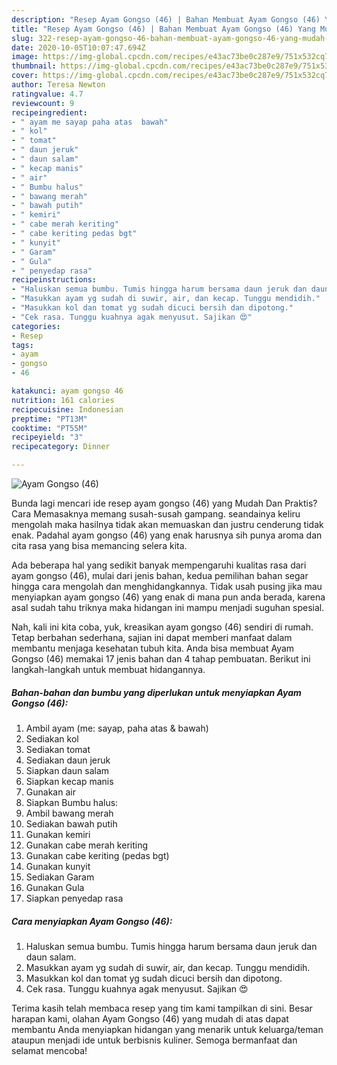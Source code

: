 ```yaml
---
description: "Resep Ayam Gongso (46) | Bahan Membuat Ayam Gongso (46) Yang Mudah Dan Praktis"
title: "Resep Ayam Gongso (46) | Bahan Membuat Ayam Gongso (46) Yang Mudah Dan Praktis"
slug: 322-resep-ayam-gongso-46-bahan-membuat-ayam-gongso-46-yang-mudah-dan-praktis
date: 2020-10-05T10:07:47.694Z
image: https://img-global.cpcdn.com/recipes/e43ac73be0c287e9/751x532cq70/ayam-gongso-46-foto-resep-utama.jpg
thumbnail: https://img-global.cpcdn.com/recipes/e43ac73be0c287e9/751x532cq70/ayam-gongso-46-foto-resep-utama.jpg
cover: https://img-global.cpcdn.com/recipes/e43ac73be0c287e9/751x532cq70/ayam-gongso-46-foto-resep-utama.jpg
author: Teresa Newton
ratingvalue: 4.7
reviewcount: 9
recipeingredient:
- " ayam me sayap paha atas  bawah"
- " kol"
- " tomat"
- " daun jeruk"
- " daun salam"
- " kecap manis"
- " air"
- " Bumbu halus"
- " bawang merah"
- " bawah putih"
- " kemiri"
- " cabe merah keriting"
- " cabe keriting pedas bgt"
- " kunyit"
- " Garam"
- " Gula"
- " penyedap rasa"
recipeinstructions:
- "Haluskan semua bumbu. Tumis hingga harum bersama daun jeruk dan daun salam."
- "Masukkan ayam yg sudah di suwir, air, dan kecap. Tunggu mendidih."
- "Masukkan kol dan tomat yg sudah dicuci bersih dan dipotong."
- "Cek rasa. Tunggu kuahnya agak menyusut. Sajikan 😍"
categories:
- Resep
tags:
- ayam
- gongso
- 46

katakunci: ayam gongso 46 
nutrition: 161 calories
recipecuisine: Indonesian
preptime: "PT13M"
cooktime: "PT55M"
recipeyield: "3"
recipecategory: Dinner

---
```



![Ayam Gongso (46)](https://img-global.cpcdn.com/recipes/e43ac73be0c287e9/751x532cq70/ayam-gongso-46-foto-resep-utama.jpg)

Bunda lagi mencari ide resep ayam gongso (46) yang Mudah Dan Praktis? Cara Memasaknya memang susah-susah gampang. seandainya keliru mengolah maka hasilnya tidak akan memuaskan dan justru cenderung tidak enak. Padahal ayam gongso (46) yang enak harusnya sih punya aroma dan cita rasa yang bisa memancing selera kita.



Ada beberapa hal yang sedikit banyak mempengaruhi kualitas rasa dari ayam gongso (46), mulai dari jenis bahan, kedua pemilihan bahan segar hingga cara mengolah dan menghidangkannya. Tidak usah pusing jika mau menyiapkan ayam gongso (46) yang enak di mana pun anda berada, karena asal sudah tahu triknya maka hidangan ini mampu menjadi suguhan spesial.


Nah, kali ini kita coba, yuk, kreasikan ayam gongso (46) sendiri di rumah. Tetap berbahan sederhana, sajian ini dapat memberi manfaat dalam membantu menjaga kesehatan tubuh kita. Anda bisa membuat Ayam Gongso (46) memakai 17 jenis bahan dan 4 tahap pembuatan. Berikut ini langkah-langkah untuk membuat hidangannya.

<!--inarticleads1-->

##### Bahan-bahan dan bumbu yang diperlukan untuk menyiapkan Ayam Gongso (46):

1. Ambil  ayam (me: sayap, paha atas &amp; bawah)
1. Sediakan  kol
1. Sediakan  tomat
1. Sediakan  daun jeruk
1. Siapkan  daun salam
1. Siapkan  kecap manis
1. Gunakan  air
1. Siapkan  Bumbu halus:
1. Ambil  bawang merah
1. Sediakan  bawah putih
1. Gunakan  kemiri
1. Gunakan  cabe merah keriting
1. Gunakan  cabe keriting (pedas bgt)
1. Gunakan  kunyit
1. Sediakan  Garam
1. Gunakan  Gula
1. Siapkan  penyedap rasa




<!--inarticleads2-->

##### Cara menyiapkan Ayam Gongso (46):

1. Haluskan semua bumbu. Tumis hingga harum bersama daun jeruk dan daun salam.
1. Masukkan ayam yg sudah di suwir, air, dan kecap. Tunggu mendidih.
1. Masukkan kol dan tomat yg sudah dicuci bersih dan dipotong.
1. Cek rasa. Tunggu kuahnya agak menyusut. Sajikan 😍




Terima kasih telah membaca resep yang tim kami tampilkan di sini. Besar harapan kami, olahan Ayam Gongso (46) yang mudah di atas dapat membantu Anda menyiapkan hidangan yang menarik untuk keluarga/teman ataupun menjadi ide untuk berbisnis kuliner. Semoga bermanfaat dan selamat mencoba!
